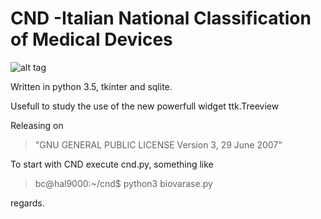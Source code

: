 # CND -Italian National Classification of Medical Devices

![alt tag](https://user-images.githubusercontent.com/5463566/53752832-fb6e0080-3eaf-11e9-9168-40b22790d436.png)


Written in python 3.5, tkinter and sqlite.

Usefull to study the use of the new powerfull widget ttk.Treeview

Releasing on 
> "GNU GENERAL PUBLIC LICENSE Version 3, 29 June 2007"

To start with CND execute cnd.py, something like

> bc@hal9000:~/cnd$ python3 biovarase.py

regards.

